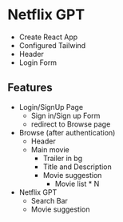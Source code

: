 # Netflix GPT

- Create React App
- Configured Tailwind
- Header
- Login Form

## Features

- Login/SignUp Page
  - Sign in/Sign up Form
  - redirect to Browse page
- Browse (after authentication)
  - Header
  - Main movie
    - Trailer in bg
    - Title and Description
    - Movie suggestion
      - Movie list \* N
- Netflix GPT
  - Search Bar
  - Movie suggestion
